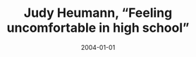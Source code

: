 --- 
title: Judy Heumann, “Feeling uncomfortable in high school”
layout: "tc-single"
hasContentInGallery: true
date: 2004-01-01
--- 